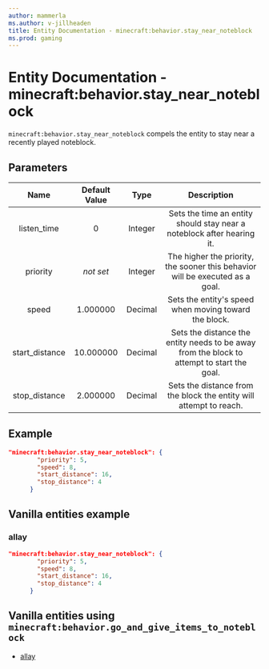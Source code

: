 ```yaml
---
author: mammerla
ms.author: v-jillheaden
title: Entity Documentation - minecraft:behavior.stay_near_noteblock
ms.prod: gaming
---
```


# Entity Documentation - minecraft:behavior.stay_near_noteblock

`minecraft:behavior.stay_near_noteblock` compels the entity to stay near a recently played noteblock.

## Parameters

| Name| Default Value| Type| Description |
|:-----------:|:-----------:|:-----------:|:-----------:|
| listen_time| 0 | Integer| Sets the time an entity should stay near a noteblock after hearing it. |
|priority|*not set*|Integer|The higher the priority, the sooner this behavior will be executed as a goal.|
| speed| 1.000000| Decimal| Sets the entity's speed when moving toward the block. |
| start_distance| 10.000000| Decimal| Sets the distance the entity needs to be away from the block to attempt to start the goal. |
| stop_distance| 2.000000| Decimal| Sets the distance from the block the entity will attempt to reach. |

## Example

```json
"minecraft:behavior.stay_near_noteblock": {
        "priority": 5,
        "speed": 8,
        "start_distance": 16,
        "stop_distance": 4
      }
```

## Vanilla entities example

### allay

```json
"minecraft:behavior.stay_near_noteblock": {
        "priority": 5,
        "speed": 8,
        "start_distance": 16,
        "stop_distance": 4
      }
```

## Vanilla entities using `minecraft:behavior.go_and_give_items_to_noteblock`

- [allay](../../../../Source/VanillaBehaviorPack_Snippets/entities/allay.md)
